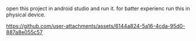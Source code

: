 open this project in android studio and run it.
for batter experienc run this in physical device.

https://github.com/user-attachments/assets/6144a824-5a16-4cda-95d0-887a8e055c57

